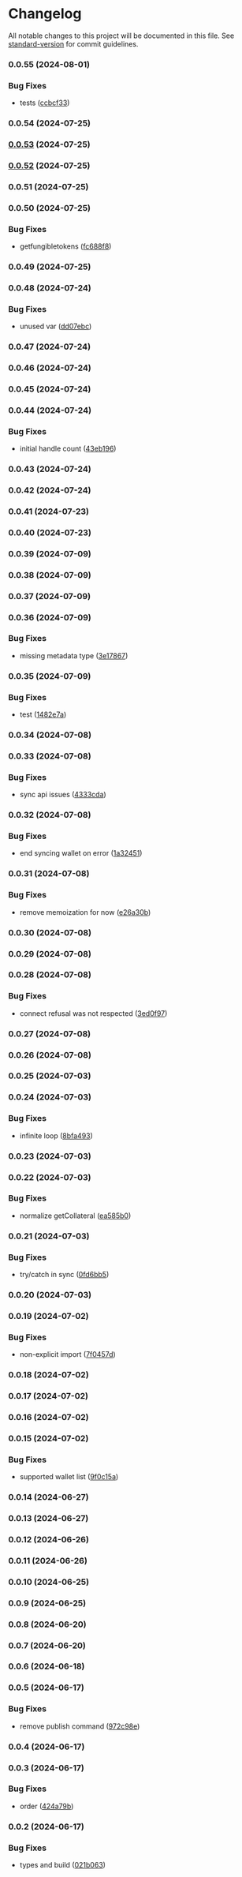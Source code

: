 # Changelog

All notable changes to this project will be documented in this file. See [standard-version](https://github.com/conventional-changelog/standard-version) for commit guidelines.

### 0.0.55 (2024-08-01)


### Bug Fixes

* tests ([ccbcf33](https://github.com/SundaeSwap-finance/wallet-lite/commit/ccbcf3355a93ea392a51328d80e9f6eef72e6485))

### 0.0.54 (2024-07-25)

### [0.0.53](https://github.com/SundaeSwap-finance/wallet-lite/compare/v0.0.52...v0.0.53) (2024-07-25)

### [0.0.52](https://github.com/SundaeSwap-finance/wallet-lite/compare/v0.0.51...v0.0.52) (2024-07-25)

### 0.0.51 (2024-07-25)

### 0.0.50 (2024-07-25)

### Bug Fixes

- getfungibletokens ([fc688f8](https://github.com/SundaeSwap-finance/wallet-lite/commit/fc688f8d167f817699253ad6aeda752f33b72498))

### 0.0.49 (2024-07-25)

### 0.0.48 (2024-07-24)

### Bug Fixes

- unused var ([dd07ebc](https://github.com/SundaeSwap-finance/wallet-lite/commit/dd07ebc9e34d832c7e536feedab2c00b47a54ca1))

### 0.0.47 (2024-07-24)

### 0.0.46 (2024-07-24)

### 0.0.45 (2024-07-24)

### 0.0.44 (2024-07-24)

### Bug Fixes

- initial handle count ([43eb196](https://github.com/SundaeSwap-finance/wallet-lite/commit/43eb1962b9e821dcb1202aae3563765469213405))

### 0.0.43 (2024-07-24)

### 0.0.42 (2024-07-24)

### 0.0.41 (2024-07-23)

### 0.0.40 (2024-07-23)

### 0.0.39 (2024-07-09)

### 0.0.38 (2024-07-09)

### 0.0.37 (2024-07-09)

### 0.0.36 (2024-07-09)

### Bug Fixes

- missing metadata type ([3e17867](https://github.com/SundaeSwap-finance/wallet-lite/commit/3e178678406936e19afcb1ba0a298edd7f3c9599))

### 0.0.35 (2024-07-09)

### Bug Fixes

- test ([1482e7a](https://github.com/SundaeSwap-finance/wallet-lite/commit/1482e7a302448f91aeb3c911d7b8a31376d708af))

### 0.0.34 (2024-07-08)

### 0.0.33 (2024-07-08)

### Bug Fixes

- sync api issues ([4333cda](https://github.com/SundaeSwap-finance/wallet-lite/commit/4333cdaed261740c372db5e1d24bec84a662f98d))

### 0.0.32 (2024-07-08)

### Bug Fixes

- end syncing wallet on error ([1a32451](https://github.com/SundaeSwap-finance/wallet-lite/commit/1a3245174ee2514945e6287b45c079b7e796130b))

### 0.0.31 (2024-07-08)

### Bug Fixes

- remove memoization for now ([e26a30b](https://github.com/SundaeSwap-finance/wallet-lite/commit/e26a30bc2095ac2a2cc891c098e77bddb166e927))

### 0.0.30 (2024-07-08)

### 0.0.29 (2024-07-08)

### 0.0.28 (2024-07-08)

### Bug Fixes

- connect refusal was not respected ([3ed0f97](https://github.com/SundaeSwap-finance/wallet-lite/commit/3ed0f972bde02e093cf0cb95bd61392a985701c6))

### 0.0.27 (2024-07-08)

### 0.0.26 (2024-07-08)

### 0.0.25 (2024-07-03)

### 0.0.24 (2024-07-03)

### Bug Fixes

- infinite loop ([8bfa493](https://github.com/SundaeSwap-finance/wallet-lite/commit/8bfa493daa4b865efaa8b9b17ff4f697ce9b1653))

### 0.0.23 (2024-07-03)

### 0.0.22 (2024-07-03)

### Bug Fixes

- normalize getCollateral ([ea585b0](https://github.com/SundaeSwap-finance/wallet-lite/commit/ea585b05fe759d4ad4ac2c84d5bbb90927eafc9a))

### 0.0.21 (2024-07-03)

### Bug Fixes

- try/catch in sync ([0fd6bb5](https://github.com/SundaeSwap-finance/wallet-lite/commit/0fd6bb54207c783dd08fc533170f99e484972b4a))

### 0.0.20 (2024-07-03)

### 0.0.19 (2024-07-02)

### Bug Fixes

- non-explicit import ([7f0457d](https://github.com/SundaeSwap-finance/wallet-lite/commit/7f0457de9f426fd36e1a88bf9b133958722be7e4))

### 0.0.18 (2024-07-02)

### 0.0.17 (2024-07-02)

### 0.0.16 (2024-07-02)

### 0.0.15 (2024-07-02)

### Bug Fixes

- supported wallet list ([9f0c15a](https://github.com/SundaeSwap-finance/wallet-lite/commit/9f0c15a4503854502613f950e04b634116f04ded))

### 0.0.14 (2024-06-27)

### 0.0.13 (2024-06-27)

### 0.0.12 (2024-06-26)

### 0.0.11 (2024-06-26)

### 0.0.10 (2024-06-25)

### 0.0.9 (2024-06-25)

### 0.0.8 (2024-06-20)

### 0.0.7 (2024-06-20)

### 0.0.6 (2024-06-18)

### 0.0.5 (2024-06-17)

### Bug Fixes

- remove publish command ([972c98e](https://github.com/SundaeSwap-finance/wallet-lite/commit/972c98e12b8c63f729a973824da29deb407e349d))

### 0.0.4 (2024-06-17)

### 0.0.3 (2024-06-17)

### Bug Fixes

- order ([424a79b](https://github.com/SundaeSwap-finance/wallet-lite/commit/424a79b2bb5c388a7fcda8188ec8b2f82b88161d))

### 0.0.2 (2024-06-17)

### Bug Fixes

- types and build ([021b063](https://github.com/SundaeSwap-finance/wallet-lite/commit/021b06361431596d11e911d459a4101be2b2d57c))
